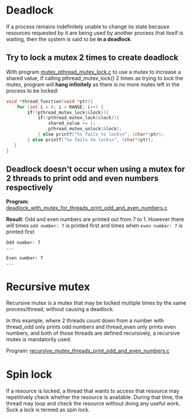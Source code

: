 # Deadlock

If a process remains indefinitely unable to change its state because resources requested by it are being used by another process that itself is waiting, then the system is said to be **in a deadlock**.

## Try to lock a mutex 2 times to create deadlock

With program [mutex_pthread_mutex_lock.c](../src/mutex_pthread_mutex_lock.c) to use a mutex to increase a shared value, if calling pthread_mutex_lock() 2 times as trying to lock the mutex, program will **hang infinitely** as there is no more mutex left in the process to be locked:

```c
void *thread_function(void *ptr){
	for (int i = 0; i < RANGE; i++) {
		if(!pthread_mutex_lock(&lock)){
            if(!pthread_mutex_lock(&lock)){
                shared_value += 1;
                pthread_mutex_unlock(&lock);
            } else printf("%s fails to lock\n", (char*)ptr);
		} else printf("%s fails to lock\n", (char*)ptr);
   }   
}
```
## Deadlock doesn't occur when using a mutex for 2 threads to print odd and even numbers respectively

**Program**: [deadlock_with_mutex_for_threads_print_odd_and_even_numbers.c](../src/deadlock_with_mutex_for_threads_print_odd_and_even_numbers.c)

**Result**: Odd and even numbers are printed out from 7 to 1. However there will times ``odd number: 7`` is printed first and times when ``even number: 7`` is printed first
```
Odd number: 7
...
```

```
Even number: 7
...
```

# Recursive mutex
Recursive mutex is a mutex that may be locked multiple times by the same process/thread, without causing a deadlock.

In this example, where 2 threads count down from a number with thread_odd only prints odd numbers and thread_even only prints even numbers, and both of those threads are defined recursively, a recursive mutex is mandatorily used.

Program: [recursive_mutex_threads_print_odd_and_even_numbers.c](../src/recursive_mutex_threads_print_odd_and_even_numbers.c)

# Spin lock

If a resource is locked, a thread that wants to access that resource may repetitively check whether the resource is available. During that time, the thread may loop and check the resource without doing any useful work. Suck a lock is termed as spin lock.
